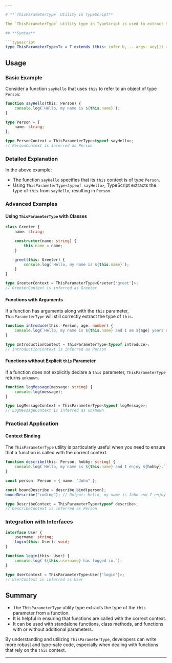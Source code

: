 ```yaml
---

# **`ThisParameterType` Utility in TypeScript**

The `ThisParameterType` utility type in TypeScript is used to extract the type of the `this` parameter from a function. This can be especially useful when working with methods that rely on the `this` context.

## **Syntax**

```typescript
type ThisParameterType<T> = T extends (this: infer U, ...args: any[]) => any ? U : unknown;
```

## **Usage**

### **Basic Example**

Consider a function `sayHello` that uses `this` to refer to an object of type `Person`:

```typescript
function sayHello(this: Person) {
    console.log(`Hello, my name is ${this.name}`);
}

type Person = {
    name: string;
};

type PersonContext = ThisParameterType<typeof sayHello>;
// PersonContext is inferred as Person
```

### **Detailed Explanation**

In the above example:
- The function `sayHello` specifies that its `this` context is of type `Person`.
- Using `ThisParameterType<typeof sayHello>`, TypeScript extracts the type of `this` from `sayHello`, resulting in `Person`.

### **Advanced Examples**

#### **Using `ThisParameterType` with Classes**

```typescript
class Greeter {
    name: string;

    constructor(name: string) {
        this.name = name;
    }

    greet(this: Greeter) {
        console.log(`Hello, my name is ${this.name}`);
    }
}

type GreeterContext = ThisParameterType<Greeter['greet']>;
// GreeterContext is inferred as Greeter
```

#### **Functions with Arguments**

If a function has arguments along with the `this` parameter, `ThisParameterType` will still correctly extract the type of `this`.

```typescript
function introduce(this: Person, age: number) {
    console.log(`Hello, my name is ${this.name} and I am ${age} years old.`);
}

type IntroductionContext = ThisParameterType<typeof introduce>;
// IntroductionContext is inferred as Person
```

#### **Functions without Explicit `this` Parameter**

If a function does not explicitly declare a `this` parameter, `ThisParameterType` returns `unknown`.

```typescript
function logMessage(message: string) {
    console.log(message);
}

type LogMessageContext = ThisParameterType<typeof logMessage>;
// LogMessageContext is inferred as unknown
```

### **Practical Application**

#### **Context Binding**

The `ThisParameterType` utility is particularly useful when you need to ensure that a function is called with the correct context.

```typescript
function describe(this: Person, hobby: string) {
    console.log(`Hello, my name is ${this.name} and I enjoy ${hobby}.`);
}

const person: Person = { name: "John" };

const boundDescribe = describe.bind(person);
boundDescribe("coding"); // Output: Hello, my name is John and I enjoy coding.

type DescribeContext = ThisParameterType<typeof describe>;
// DescribeContext is inferred as Person
```

### **Integration with Interfaces**

```typescript
interface User {
    username: string;
    login(this: User): void;
}

function login(this: User) {
    console.log(`${this.username} has logged in.`);
}

type UserContext = ThisParameterType<User['login']>;
// UserContext is inferred as User
```

## **Summary**

- The `ThisParameterType` utility type extracts the type of the `this` parameter from a function.
- It is helpful in ensuring that functions are called with the correct context.
- It can be used with standalone functions, class methods, and functions with or without additional parameters.

By understanding and utilizing `ThisParameterType`, developers can write more robust and type-safe code, especially when dealing with functions that rely on the `this` context.

---
```

